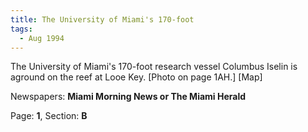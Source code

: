 ```yaml
---  
title: The University of Miami's 170-foot  
tags:  
  - Aug 1994  
---  
```

  
The University of Miami's 170-foot research vessel Columbus Iselin is aground on the reef at Looe Key. [Photo on page 1AH.] [Map]  
  
Newspapers: **Miami Morning News or The Miami Herald**  
  
Page: **1**, Section: **B** 
